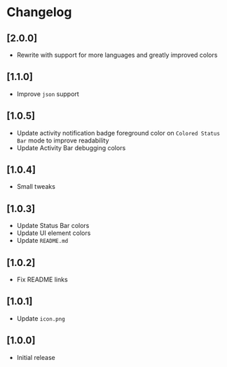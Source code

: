 # Changelog

## [2.0.0]

- Rewrite with support for more languages and greatly improved colors

## [1.1.0]

- Improve `json` support

## [1.0.5]

- Update activity notification badge foreground color on `Colored Status Bar` mode to improve readability
- Update Activity Bar debugging colors

## [1.0.4]

- Small tweaks

## [1.0.3]

- Update Status Bar colors
- Update UI element colors
- Update `README.md`

## [1.0.2]

- Fix README links

## [1.0.1]

- Update `icon.png`

## [1.0.0]

- Initial release
